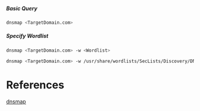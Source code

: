 ##### Basic Query
```bash
dnsmap <TargetDomain.com>
```

##### Specify Wordlist
```bash
dnsmap <TargetDomain.com> -w <Wordlist>

dnsmap <TargetDomain.com> -w /usr/share/wordlists/SecLists/Discovery/DNS/dns-Jhaddix.txt
```

# References
[dnsmap](https://github.com/makefu/dnsmap)